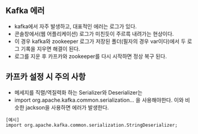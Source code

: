 ## Kafka 에러
* kafka에서 자주 발생하고, 대표적인 에러는 로그가 있다.
* 콘솔창에서(웹 어플리케이션) 로그가 미친듯이 주르륵 내려가는 현상이다.
* 이 경우 kafka와 zookeeper 로그가 저장된 폴더(필자의 경우 var이다)에서 두 로그 기록을 지우면 해결이 된다.
* 로그를 지운 후 카프카와 zookeeper를 다시 시작하면 정상 복구 된다.

## 카프카 설정 시 주의 사항
* 메세지를 직렬/역질력화 하는 Serializer와 Deserializer는  
* import org.apache.kafka.common.serialization... 을 사용해야한다. 이와 비슷한 jackson을 사용하면 에러가 발생한다.
```
[예시]
import org.apache.kafka.common.serialization.StringDeserializer;
```